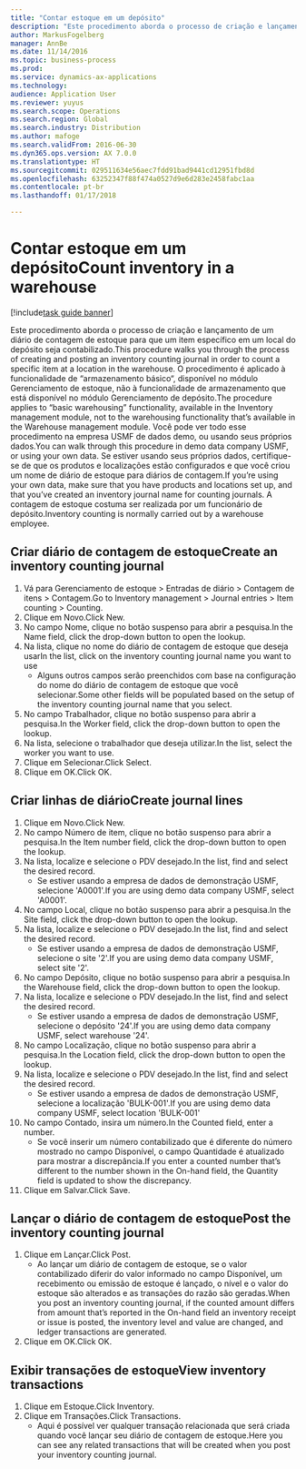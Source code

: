 ```yaml
---
title: "Contar estoque em um depósito"
description: "Este procedimento aborda o processo de criação e lançamento de um diário de contagem de estoque para que um item específico em um local do depósito seja contabilizado."
author: MarkusFogelberg
manager: AnnBe
ms.date: 11/14/2016
ms.topic: business-process
ms.prod: 
ms.service: dynamics-ax-applications
ms.technology: 
audience: Application User
ms.reviewer: yuyus
ms.search.scope: Operations
ms.search.region: Global
ms.search.industry: Distribution
ms.author: mafoge
ms.search.validFrom: 2016-06-30
ms.dyn365.ops.version: AX 7.0.0
ms.translationtype: HT
ms.sourcegitcommit: 029511634e56aec7fdd91bad9441cd12951fbd8d
ms.openlocfilehash: 63252347f88f474a0527d9e6d283e2458fabc1aa
ms.contentlocale: pt-br
ms.lasthandoff: 01/17/2018

---
```

# <a name="count-inventory-in-a-warehouse"></a><span data-ttu-id="9bb24-103">Contar estoque em um depósito</span><span class="sxs-lookup"><span data-stu-id="9bb24-103">Count inventory in a warehouse</span></span>

[!include[task guide banner](../../includes/task-guide-banner.md)]

<span data-ttu-id="9bb24-104">Este procedimento aborda o processo de criação e lançamento de um diário de contagem de estoque para que um item específico em um local do depósito seja contabilizado.</span><span class="sxs-lookup"><span data-stu-id="9bb24-104">This procedure walks you through the process of creating and posting an inventory counting journal in order to count a specific item at a location in the warehouse.</span></span> <span data-ttu-id="9bb24-105">O procedimento é aplicado à funcionalidade de “armazenamento básico“, disponível no módulo Gerenciamento de estoque, não à funcionalidade de armazenamento que está disponível no módulo Gerenciamento de depósito.</span><span class="sxs-lookup"><span data-stu-id="9bb24-105">The procedure applies to “basic warehousing” functionality, available in the Inventory management module, not to the warehousing functionality that’s available in the Warehouse management module.</span></span> <span data-ttu-id="9bb24-106">Você pode ver todo esse procedimento na empresa USMF de dados demo, ou usando seus próprios dados.</span><span class="sxs-lookup"><span data-stu-id="9bb24-106">You can walk through this procedure in demo data company USMF, or using your own data.</span></span> <span data-ttu-id="9bb24-107">Se estiver usando seus próprios dados, certifique-se de que os produtos e localizações estão configurados e que você criou um nome de diário de estoque para diários de contagem.</span><span class="sxs-lookup"><span data-stu-id="9bb24-107">If you’re using your own data, make sure that you have products and locations set up, and that you’ve created an inventory journal name for counting journals.</span></span> <span data-ttu-id="9bb24-108">A contagem de estoque costuma ser realizada por um funcionário de depósito.</span><span class="sxs-lookup"><span data-stu-id="9bb24-108">Inventory counting is normally carried out by a warehouse employee.</span></span>


## <a name="create-an-inventory-counting-journal"></a><span data-ttu-id="9bb24-109">Criar diário de contagem de estoque</span><span class="sxs-lookup"><span data-stu-id="9bb24-109">Create an inventory counting journal</span></span>
1. <span data-ttu-id="9bb24-110">Vá para Gerenciamento de estoque > Entradas de diário > Contagem de itens > Contagem.</span><span class="sxs-lookup"><span data-stu-id="9bb24-110">Go to Inventory management > Journal entries > Item counting > Counting.</span></span>
2. <span data-ttu-id="9bb24-111">Clique em Novo.</span><span class="sxs-lookup"><span data-stu-id="9bb24-111">Click New.</span></span>
3. <span data-ttu-id="9bb24-112">No campo Nome, clique no botão suspenso para abrir a pesquisa.</span><span class="sxs-lookup"><span data-stu-id="9bb24-112">In the Name field, click the drop-down button to open the lookup.</span></span>
4. <span data-ttu-id="9bb24-113">Na lista, clique no nome do diário de contagem de estoque que deseja usar</span><span class="sxs-lookup"><span data-stu-id="9bb24-113">In the list, click on the inventory counting journal name you want to use</span></span>
    * <span data-ttu-id="9bb24-114">Alguns outros campos serão preenchidos com base na configuração do nome do diário de contagem de estoque que você selecionar.</span><span class="sxs-lookup"><span data-stu-id="9bb24-114">Some other fields will be populated based on the setup of the inventory counting journal name that you select.</span></span>  
5. <span data-ttu-id="9bb24-115">No campo Trabalhador, clique no botão suspenso para abrir a pesquisa.</span><span class="sxs-lookup"><span data-stu-id="9bb24-115">In the Worker field, click the drop-down button to open the lookup.</span></span>
6. <span data-ttu-id="9bb24-116">Na lista, selecione o trabalhador que deseja utilizar.</span><span class="sxs-lookup"><span data-stu-id="9bb24-116">In the list, select the worker you want to use.</span></span>
7. <span data-ttu-id="9bb24-117">Clique em Selecionar.</span><span class="sxs-lookup"><span data-stu-id="9bb24-117">Click Select.</span></span>
8. <span data-ttu-id="9bb24-118">Clique em OK.</span><span class="sxs-lookup"><span data-stu-id="9bb24-118">Click OK.</span></span>

## <a name="create-journal-lines"></a><span data-ttu-id="9bb24-119">Criar linhas de diário</span><span class="sxs-lookup"><span data-stu-id="9bb24-119">Create journal lines</span></span>
1. <span data-ttu-id="9bb24-120">Clique em Novo.</span><span class="sxs-lookup"><span data-stu-id="9bb24-120">Click New.</span></span>
2. <span data-ttu-id="9bb24-121">No campo Número de item, clique no botão suspenso para abrir a pesquisa.</span><span class="sxs-lookup"><span data-stu-id="9bb24-121">In the Item number field, click the drop-down button to open the lookup.</span></span>
3. <span data-ttu-id="9bb24-122">Na lista, localize e selecione o PDV desejado.</span><span class="sxs-lookup"><span data-stu-id="9bb24-122">In the list, find and select the desired record.</span></span>
    * <span data-ttu-id="9bb24-123">Se estiver usando a empresa de dados de demonstração USMF, selecione 'A0001'.</span><span class="sxs-lookup"><span data-stu-id="9bb24-123">If you are using demo data company USMF, select 'A0001'.</span></span>  
4. <span data-ttu-id="9bb24-124">No campo Local, clique no botão suspenso para abrir a pesquisa.</span><span class="sxs-lookup"><span data-stu-id="9bb24-124">In the Site field, click the drop-down button to open the lookup.</span></span>
5. <span data-ttu-id="9bb24-125">Na lista, localize e selecione o PDV desejado.</span><span class="sxs-lookup"><span data-stu-id="9bb24-125">In the list, find and select the desired record.</span></span>
    * <span data-ttu-id="9bb24-126">Se estiver usando a empresa de dados de demonstração USMF, selecione o site '2'.</span><span class="sxs-lookup"><span data-stu-id="9bb24-126">If you are using demo data company USMF, select site '2'.</span></span>  
6. <span data-ttu-id="9bb24-127">No campo Depósito, clique no botão suspenso para abrir a pesquisa.</span><span class="sxs-lookup"><span data-stu-id="9bb24-127">In the Warehouse field, click the drop-down button to open the lookup.</span></span>
7. <span data-ttu-id="9bb24-128">Na lista, localize e selecione o PDV desejado.</span><span class="sxs-lookup"><span data-stu-id="9bb24-128">In the list, find and select the desired record.</span></span>
    * <span data-ttu-id="9bb24-129">Se estiver usando a empresa de dados de demonstração USMF, selecione o depósito '24'.</span><span class="sxs-lookup"><span data-stu-id="9bb24-129">If you are using demo data company USMF, select warehouse '24'.</span></span>  
8. <span data-ttu-id="9bb24-130">No campo Localização, clique no botão suspenso para abrir a pesquisa.</span><span class="sxs-lookup"><span data-stu-id="9bb24-130">In the Location field, click the drop-down button to open the lookup.</span></span>
9. <span data-ttu-id="9bb24-131">Na lista, localize e selecione o PDV desejado.</span><span class="sxs-lookup"><span data-stu-id="9bb24-131">In the list, find and select the desired record.</span></span>
    * <span data-ttu-id="9bb24-132">Se estiver usando a empresa de dados de demonstração USMF, selecione a localização 'BULK-001'.</span><span class="sxs-lookup"><span data-stu-id="9bb24-132">If you are using demo data company USMF, select location 'BULK-001'</span></span>  
10. <span data-ttu-id="9bb24-133">No campo Contado, insira um número.</span><span class="sxs-lookup"><span data-stu-id="9bb24-133">In the Counted field, enter a number.</span></span>
    * <span data-ttu-id="9bb24-134">Se você inserir um número contabilizado que é diferente do número mostrado no campo Disponível, o campo Quantidade é atualizado para mostrar a discrepância.</span><span class="sxs-lookup"><span data-stu-id="9bb24-134">If you enter a counted number that’s different to the number shown in the On-hand field, the Quantity field is updated to show the discrepancy.</span></span>  
11. <span data-ttu-id="9bb24-135">Clique em Salvar.</span><span class="sxs-lookup"><span data-stu-id="9bb24-135">Click Save.</span></span>

## <a name="post-the-inventory-counting-journal"></a><span data-ttu-id="9bb24-136">Lançar o diário de contagem de estoque</span><span class="sxs-lookup"><span data-stu-id="9bb24-136">Post the inventory counting journal</span></span>
1. <span data-ttu-id="9bb24-137">Clique em Lançar.</span><span class="sxs-lookup"><span data-stu-id="9bb24-137">Click Post.</span></span>
    * <span data-ttu-id="9bb24-138">Ao lançar um diário de contagem de estoque, se o valor contabilizado diferir do valor informado no campo Disponível, um recebimento ou emissão de estoque é lançado, o nível e o valor do estoque são alterados e as transações do razão são geradas.</span><span class="sxs-lookup"><span data-stu-id="9bb24-138">When you post an inventory counting journal, if the counted amount differs from amount that’s reported in the On-hand field an inventory receipt or issue is posted, the inventory level and value are changed, and ledger transactions are generated.</span></span>  
2. <span data-ttu-id="9bb24-139">Clique em OK.</span><span class="sxs-lookup"><span data-stu-id="9bb24-139">Click OK.</span></span>

## <a name="view-inventory-transactions"></a><span data-ttu-id="9bb24-140">Exibir transações de estoque</span><span class="sxs-lookup"><span data-stu-id="9bb24-140">View inventory transactions</span></span>
1. <span data-ttu-id="9bb24-141">Clique em Estoque.</span><span class="sxs-lookup"><span data-stu-id="9bb24-141">Click Inventory.</span></span>
2. <span data-ttu-id="9bb24-142">Clique em Transações.</span><span class="sxs-lookup"><span data-stu-id="9bb24-142">Click Transactions.</span></span>
    * <span data-ttu-id="9bb24-143">Aqui é possível ver qualquer transação relacionada que será criada quando você lançar seu diário de contagem de estoque.</span><span class="sxs-lookup"><span data-stu-id="9bb24-143">Here you can see any related transactions that will be created when you post your inventory counting journal.</span></span>   

